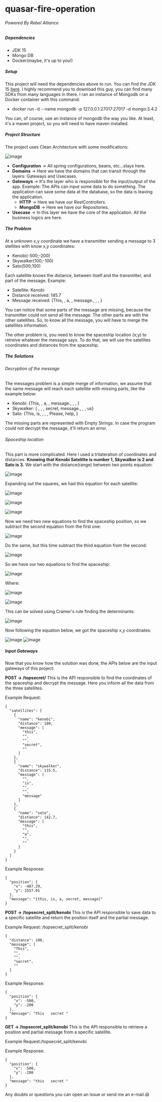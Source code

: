 # quasar-fire-operation

###### Powered By Rebel Alliance

##### Dependencies
* JDK 15
* Mongo DB
* Docker(maybe, it's up to you!)

##### Setup
This project will need the dependencies above to run. You can find the JDK 15 [here](https://sdkman.io/). I highly recommend you to download this guy, you can find many SDKs from many languages in there. I ran an instance of Mongodb on a Docker container with this command:
* docker run -d --name mongodb -p 127.0.0.1:27017:27017 -d mongo:3.4.2

You can, of course, use an instance of mongodb the way you like. At least, it's a maven project, so you will need to have maven installed.

##### Project Structure
The project uses Clean Architecture with some modifications:

![image](https://user-images.githubusercontent.com/9483458/112857590-61291880-9087-11eb-9bcc-8f5f69e435a1.png)
* **Configuration** -> All spring configurations, beans, etc...stays here.
* **Domains** -> Here we have the domains that can transit through the layers: Gateways and Usecases.
* **Gateways** -> It's the layer who is responsible for the input/output of the app. Example: The APIs can input some data to do something. The application can save some data at the database, so the data is leaving the application.
  * **HTTP** -> Here we have our RestControllers.
  * **MongoDB** -> Here we have our Repositories.
* **Usecase** -> In this layer we have the core of the application. All the business logics are here.

##### The Problem
At a unknown x,y coordinate we have a transmitter sending a message to 3 stellites with know x,y coordinates:
* Kenobi(-500;-200)
* Skywalker(100;-100)
* Sato(500;100)

Each satellite knows the distance, between itself and the transmitter, and part of the message. Example:
* Satellite: Kenobi
* Distance received: 145.7
* Message received: {This, , a, , message., , , }

You can notice that some parts of the message are missing, because the transmitter could not send all the message. The other parts are with the other satellites.
So, to know all the message, you will have to merge the satellites information.

The other problem is, you need to know the spaceship location (x;y) to retreive whatever the message says. To do that, we will use the satellites coordinates and distances from the spaceship.

##### The Solutions
###### Decryption of the message
The messages problem is a simple merge of information, we assume that the same message will reach each satellite with missing parts, like the example below:
* Kenobi: {This, , a, , message., , , }
* Skywalker: { , , , secret, message., , , us}
* Sato: {This, is, , , , Please, help, }

The missing parts are represented with Empty Strings. In case the program could not decrypt the message, it'll return an error.

###### Spaceship location
This part is more complicated. Here I used a trilateration of coordinates and distances.
**Knowing that Kenobi Satelitte is number 1, Skywalker is 2 and Sato is 3.**
We start with the distance(range) between two points equation:

![image](https://user-images.githubusercontent.com/9483458/113040166-df141f00-916e-11eb-93d4-07851b01221d.png)

Expanding out the squares, we had this equation for each satellite:

![image](https://user-images.githubusercontent.com/9483458/113044817-7c258680-9174-11eb-8ece-be66728b5dbe.png)

![image](https://user-images.githubusercontent.com/9483458/113044915-9495a100-9174-11eb-9d10-389c56627e22.png)

![image](https://user-images.githubusercontent.com/9483458/113044736-60ba7b80-9174-11eb-93b3-7cca03362cdd.png)

Now we need two new equations to find the spaceship position, so we subtract the second equation from the first one:

![image](https://user-images.githubusercontent.com/9483458/113046235-349ffa00-9176-11eb-82b3-8b2378fbf877.png)

Do the same, but this time subtract the third equation from the second:

![image](https://user-images.githubusercontent.com/9483458/113046659-b132d880-9176-11eb-968e-8b3124847884.png)

So we have our two equations to find the spaceship:

![image](https://user-images.githubusercontent.com/9483458/113046963-1686c980-9177-11eb-8cbd-26db6034aa91.png)

Where:

![image](https://user-images.githubusercontent.com/9483458/113047687-015e6a80-9178-11eb-9a86-a30eb35c940a.png)

![image](https://user-images.githubusercontent.com/9483458/113047740-15a26780-9178-11eb-9f27-28d4c58b8b7d.png)

This can be solved using Cramer's rule finding the determinants:

![image](https://user-images.githubusercontent.com/9483458/113048906-69fa1700-9179-11eb-8285-3d3cae0b8ec5.png)

Now following the equation below, we got the spaceship x,y coordinates:

![image](https://user-images.githubusercontent.com/9483458/113048212-ada05100-9178-11eb-97e5-cb344442e2ca.png)
![image](https://user-images.githubusercontent.com/9483458/113048287-bf81f400-9178-11eb-8170-f207bb5a0482.png)

##### Input Gateways
Now that you know how the solution was done, the APIs below are the input gateways of this project:

**POST -> /topsecret/** This is the API responsible to find the coordinates of the spaceship and decrypt the message. Here you inform all the data from the three satellites.

Example Request:
```
{
  "satellites": [
    {
      "name": "kenobi",
      "distance": 100,
      "message": [
        "this",
        "",
        "",
        "secret",
        ""
      ]
    },
    {
      "name": "skywalker",
      "distance": 115.5,
      "message": [
        "",
        "is",
        "",
        "",
        "message"
      ]
    },
    {
      "name": "sato",
      "distance": 142.7,
      "message": [
        "this",
        "",
        "a",
        "",
        ""
      ]
    }
  ]
}
```
Example Response:
```
{
  "position": {
    "x": -487.29,
    "y": 1557.01
  },
  "message": "[this, is, a, secret, message]"
}
```
**POST -> /topsecret_split/kenobi** This is the API responsible to save data to a specific satellite and return the position itself and the partial message.

Example Request: /topsecret_split/kenobi
```
{
  "distance": 100,
  "message": [
    "This",
    "",
    "",
    "secret",
    ""
  ]
}
```
Example Response:
```
{
  "position": {
    "x": -500,
    "y": -200
  },
  "message": "this   secret "
}
```
**GET -> /topsecret_split/kenobi** This is the API responsible to retrieve a position and partial message from a specific satellite.

Example Request:/topsecret_split/kenobi

Example Response:
```
{
  "position": {
    "x": -500,
    "y": -200
  },
  "message": "this   secret "
}
```

Any doubts or questions you can open an issue or send me an e-mail.😃
